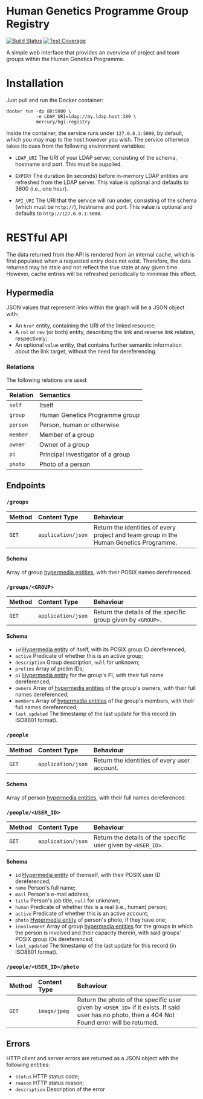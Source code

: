 # Human Genetics Programme Group Registry

[![Build Status](https://travis-ci.org/wtsi-hgi/hgi-registry.svg?branch=master)](https://travis-ci.org/wtsi-hgi/hgi-registry)
[![Test Coverage](https://codecov.io/gh/wtsi-hgi/hgi-registry/branch/master/graph/badge.svg)](https://codecov.io/gh/wtsi-hgi/hgi-registry)

A simple web interface that provides an overview of project and team
groups within the Human Genetics Programme.

# Installation

Just pull and run the Docker container:

    docker run -dp 80:5000 \
               -e LDAP_URI=ldap://my.ldap.host:389 \
               mercury/hgi-registry

Inside the container, the service runs under `127.0.0.1:5000`, by
default, which you may map to the host however you wish. The service
otherwise takes its cues from the following environment variables:

* `LDAP_URI` The URI of your LDAP server, consisting of the schema,
  hostname and port. This must be supplied.

* `EXPIRY` The duration (in seconds) before in-memory LDAP entities are
  refreshed from the LDAP server. This value is optional and defaults to
  3600 (i.e., one hour).

* `API_URI` The URI that the service will run under, consisting of the
  schema (which must be `http://`), hostname and port. This value is
  optional and defaults to `http://127.0.0.1:5000`.

# RESTful API

The data returned from the API is rendered from an internal cache, which
is first populated when a requested entry does not exist. Therefore, the
data returned may be stale and not reflect the true state at any given
time. However, cache entries will be refreshed periodically to minimise
this effect.

## Hypermedia

JSON values that represent links within the graph will be a JSON object
with:

* An `href` entity, containing the URI of the linked resource;
* A `rel` or `rev` (or both) entity, describing the link and reverse
  link relation, respectively;
* An optional `value` entity, that contains further semantic information
  about the link target, without the need for dereferencing.

### Relations

The following relations are used:

Relation | Semantics
:------- | :------------------------------------------------------------
`self`   | Itself
`group`  | Human Genetics Programme group
`person` | Person, human or otherwise
`member` | Member of a group
`owner`  | Owner of a group
`pi`     | Principal investigator of a group
`photo`  | Photo of a person

## Endpoints

### `/groups`

Method | Content Type       | Behaviour
:----- | :----------------- | :-----------------------------------------
`GET`  | `application/json` | Return the identities of every project and team group in the Human Genetics Programme.

#### Schema

Array of group [hypermedia entities](#hypermedia), with their POSIX
names dereferenced.

### `/groups/<GROUP>`

Method | Content Type       | Behaviour
:----- | :----------------- | :-----------------------------------------
`GET`  | `application/json` | Return the details of the specific group given by `<GROUP>`.

#### Schema

* `id` [Hypermedia entity](#hypermedia) of itself, with its POSIX group
  ID dereferenced;
* `active` Predicate of whether this is an active group;
* `description` Group description, `null` for unknown;
* `prelims` Array of prelim IDs;
* `pi` [Hypermedia entity](#hypermedia) for the group's PI, with their
  full name dereferenced;
* `owners` Array of [hypermedia entities](#hypermedia) of the group's
  owners, with their full names dereferenced;
* `members` Array of [hypermedia entities](#hypermedia) of the group's
  members, with their full names dereferenced;
* `last_updated` The timestamp of the last update for this record (in
  ISO8601 format).

### `/people`

Method | Content Type       | Behaviour
:----- | :----------------- | :-----------------------------------------
`GET`  | `application/json` | Return the identities of every user account.

#### Schema

Array of person [hypermedia entities](#hypermedia), with their full names
dereferenced.

### `/people/<USER_ID>`

Method | Content Type       | Behaviour
:----- | :----------------- | :-----------------------------------------
`GET`  | `application/json` | Return the details of the specific user given by `<USER_ID>`.

#### Schema

* `id` [Hypermedia entity](#hypermedia) of themself, with their POSIX
  user ID dereferenced;
* `name` Person's full name;
* `mail` Person's e-mail address;
* `title` Person's job title, `null` for unknown;
* `human` Predicate of whether this is a real (i.e., human) person;
* `active` Predicate of whether this is an active account;
* `photo` [Hypermedia entity](#hypermedia) of person's photo, if they
  have one;
* `involvement` Array of group [hypermedia entities](#hypermedia) for the
  groups in which the person is involved and their capacity therein,
  with said groups' POSIX group IDs dereferenced;
* `last_updated` The timestamp of the last update for this record (in
  ISO8601 format).

### `/people/<USER_ID>/photo`

Method | Content Type       | Behaviour
:----- | :----------------- | :-----------------------------------------
`GET`  | `image/jpeg`       | Return the photo of the specific user given by `<USER_ID>` if it exists. If said user has no photo, then a 404 Not Found error will be returned.

## Errors

HTTP client and server errors are returned as a JSON object with the
following entities:

* `status` HTTP status code;
* `reason` HTTP status reason;
* `description` Description of the error
